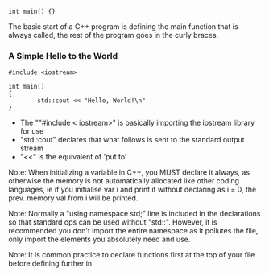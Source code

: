 	int main() {}
	
The basic start of a C++ program is defining the main function that is always called, the rest of the program goes in the curly braces.

### A Simple Hello to the World

	#include <iostream>
	
	int main()
	{
			std::cout << "Hello, World!\n"
	}

- The ""#include < iostream>" is basically importing the iostream library for use
- "std::cout" declares that what follows is sent to the standard output stream
- "<<" is the equivalent of 'put to'

Note: When initializing a variable in C++, you MUST declare it always, as otherwise the memory is not automatically allocated like other coding languages, ie if you initialise var i and print it without declaring as i = 0, the prev. memory val from i will be printed.

Note: Normally a "using namespace std;" line is included in the declarations so that standard ops can be used without "std::". However, it is recommended you don't import the entire namespace as it pollutes the file, only import the elements you absolutely need and use.

Note: It is common practice to declare functions first at the top of your file before defining further in.


